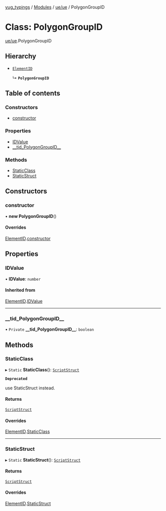 [yug_typings](../README.md) / [Modules](../modules.md) / [ue/ue](../modules/ue_ue.md) / PolygonGroupID

# Class: PolygonGroupID

[ue/ue](../modules/ue_ue.md).PolygonGroupID

## Hierarchy

- [`ElementID`](ue_ue.ElementID.md)

  ↳ **`PolygonGroupID`**

## Table of contents

### Constructors

- [constructor](ue_ue.PolygonGroupID.md#constructor)

### Properties

- [IDValue](ue_ue.PolygonGroupID.md#idvalue)
- [\_\_tid\_PolygonGroupID\_\_](ue_ue.PolygonGroupID.md#__tid_polygongroupid__)

### Methods

- [StaticClass](ue_ue.PolygonGroupID.md#staticclass)
- [StaticStruct](ue_ue.PolygonGroupID.md#staticstruct)

## Constructors

### constructor

• **new PolygonGroupID**()

#### Overrides

[ElementID](ue_ue.ElementID.md).[constructor](ue_ue.ElementID.md#constructor)

## Properties

### IDValue

• **IDValue**: `number`

#### Inherited from

[ElementID](ue_ue.ElementID.md).[IDValue](ue_ue.ElementID.md#idvalue)

___

### \_\_tid\_PolygonGroupID\_\_

• `Private` **\_\_tid\_PolygonGroupID\_\_**: `boolean`

## Methods

### StaticClass

▸ `Static` **StaticClass**(): [`ScriptStruct`](ue_ue.ScriptStruct.md)

**`Deprecated`**

use StaticStruct instead.

#### Returns

[`ScriptStruct`](ue_ue.ScriptStruct.md)

#### Overrides

[ElementID](ue_ue.ElementID.md).[StaticClass](ue_ue.ElementID.md#staticclass)

___

### StaticStruct

▸ `Static` **StaticStruct**(): [`ScriptStruct`](ue_ue.ScriptStruct.md)

#### Returns

[`ScriptStruct`](ue_ue.ScriptStruct.md)

#### Overrides

[ElementID](ue_ue.ElementID.md).[StaticStruct](ue_ue.ElementID.md#staticstruct)
